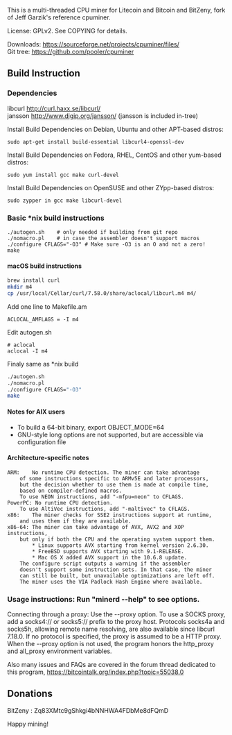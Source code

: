 This is a multi-threaded CPU miner for Litecoin and Bitcoin and BitZeny,
fork of Jeff Garzik's reference cpuminer.

License: GPLv2.  See COPYING for details.

Downloads:  https://sourceforge.net/projects/cpuminer/files/  
Git tree:   https://github.com/pooler/cpuminer


Build Instruction
------------------

### Dependencies

libcurl			http://curl.haxx.se/libcurl/  
jansson			http://www.digip.org/jansson/
(jansson is included in-tree)

Install Build Dependencies on Debian, Ubuntu and other APT-based distros:

    sudo apt-get install build-essential libcurl4-openssl-dev

Install Build Dependencies on Fedora, RHEL, CentOS and other yum-based distros:

    sudo yum install gcc make curl-devel

Install Build Dependencies on OpenSUSE and other ZYpp-based distros:

    sudo zypper in gcc make libcurl-devel
    
### Basic *nix build instructions

```
./autogen.sh	# only needed if building from git repo
./nomacro.pl	# in case the assembler doesn't support macros
./configure CFLAGS="-O3" # Make sure -O3 is an O and not a zero!
make
```

#### macOS build instructions

```bash
brew install curl
mkdir m4
cp /usr/local/Cellar/curl/7.58.0/share/aclocal/libcurl.m4 m4/
```

Add one line to Makefile.am

```
ACLOCAL_AMFLAGS = -I m4
```

Edit autogen.sh 

```
# aclocal
aclocal -I m4
```

Finaly same as *nix build

```bash
./autogen.sh
./nomacro.pl
./configure CFLAGS="-O3"
make
```

#### Notes for AIX users

* To build a 64-bit binary, export OBJECT_MODE=64
* GNU-style long options are not supported, but are accessible via configuration file


#### Architecture-specific notes

	ARM:	No runtime CPU detection. The miner can take advantage
		of some instructions specific to ARMv5E and later processors,
		but the decision whether to use them is made at compile time,
		based on compiler-defined macros.
		To use NEON instructions, add "-mfpu=neon" to CFLAGS.
	PowerPC: No runtime CPU detection.
		To use AltiVec instructions, add "-maltivec" to CFLAGS.
	x86:	The miner checks for SSE2 instructions support at runtime,
		and uses them if they are available.
	x86-64:	The miner can take advantage of AVX, AVX2 and XOP instructions,
		but only if both the CPU and the operating system support them.
		    * Linux supports AVX starting from kernel version 2.6.30.
		    * FreeBSD supports AVX starting with 9.1-RELEASE.
		    * Mac OS X added AVX support in the 10.6.8 update.
		The configure script outputs a warning if the assembler
		doesn't support some instruction sets. In that case, the miner
		can still be built, but unavailable optimizations are left off.
		The miner uses the VIA Padlock Hash Engine where available.

### Usage instructions:  Run "minerd --help" to see options.

Connecting through a proxy:  Use the --proxy option.
To use a SOCKS proxy, add a socks4:// or socks5:// prefix to the proxy host.
Protocols socks4a and socks5h, allowing remote name resolving, are also
available since libcurl 7.18.0.
If no protocol is specified, the proxy is assumed to be a HTTP proxy.
When the --proxy option is not used, the program honors the http_proxy
and all_proxy environment variables.

Also many issues and FAQs are covered in the forum thread
dedicated to this program,
	https://bitcointalk.org/index.php?topic=55038.0

Donations
---------

BitZeny : Zq83XMtc9gShkgi4bNNHWA4FDbMe8dFQmD

Happy mining!
